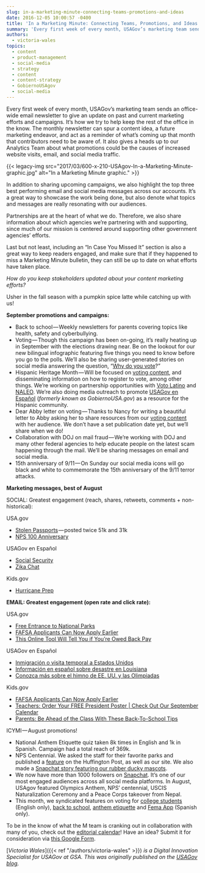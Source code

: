 ```yaml
---
slug: in-a-marketing-minute-connecting-teams-promotions-and-ideas
date: 2016-12-05 10:00:57 -0400
title: 'In a Marketing Minute: Connecting Teams, Promotions, and Ideas'
summary: 'Every first week of every month, USAGov’s marketing team sends an office-wide email newsletter to give an update on past and current marketing efforts and campaigns. It’s how we try to help keep the rest of the office in the know. The monthly newsletter can spur a content idea, a future marketing endeavor, and act'
authors:
  - victoria-wales
topics:
  - content
  - product-management
  - social-media
  - strategy
  - content
  - content-strategy
  - GobiernoUSAgov
  - social-media
---
```


Every first week of every month, USAGov’s marketing team sends an office-wide email newsletter to give an update on past and current marketing efforts and campaigns. It’s how we try to help keep the rest of the office in the know. The monthly newsletter can spur a content idea, a future marketing endeavor, and act as a reminder of what’s coming up that month that contributors need to be aware of. It also gives a heads up to our Analytics Team about what promotions could be the causes of increased website visits, email, and social media traffic.

{{< legacy-img src="2017/03/600-x-210-USAgov-In-a-Marketing-Minute-graphic.jpg" alt="In a Marketing Minute graphic." >}}

In addition to sharing upcoming campaigns, we also highlight the top three best performing email and social media messages across our accounts. It’s a great way to showcase the work being done, but also denote what topics and messages are really resonating with our audiences.

Partnerships are at the heart of what we do. Therefore, we also share information about which agencies we’re partnering with and supporting, since much of our mission is centered around supporting other government agencies’ efforts.

Last but not least, including an “In Case You Missed It” section is also a great way to keep readers engaged, and make sure that if they happened to miss a Marketing Minute bulletin, they can still be up to date on what efforts have taken place.

_How do you keep stakeholders updated about your content marketing efforts?_

Usher in the fall season with a pumpkin spice latte while catching up with us!

**September promotions and campaigns:**

  * Back to school — Weekly newsletters for parents covering topics like health, safety and cyberbullying.
  * Voting — Though this campaign has been on-going, it’s really heating up in September with the elections drawing near. Be on the lookout for our new bilingual infographic featuring five things you need to know before you go to the polls. We’ll also be sharing user-generated stories on social media answering the question, “[Why do you vote](https://www.facebook.com/USAgov/posts/10154132254533580)?”
  * Hispanic Heritage Month — Will be focused on [voting content](http://gobiernousa.gov/elecciones-electorales?__hstc=11397227.c3d157650b1c720d7bac20289ccaa2b9.1456843024939.1480908970600.1480944946442.74&__hssc=11397227.1.1480944946442&__hsfp=1383855103), and disseminating information on how to register to vote, among other things. We’re working on partnership opportunities with [Voto Latino](http://votolatino.org/) and [NALEO](http://www.naleo.org/). We’re also doing media outreach to promote [USAGov en Espa&#241;ol](https://www.usa.gov/espanol/) (_formerly known as GobiernoUSA.gov_) as a resource for the Hispanic community.
  * Dear Abby letter on voting — Thanks to Nancy for writing a beautiful letter to Abby asking her to share resources from our [voting content](http://usa.gov/voting) with her audience. We don’t have a set publication date yet, but we’ll share when we do!
  * Collaboration with DOJ on mail fraud — We’re working with DOJ and many other federal agencies to help educate people on the latest scam happening through the mail. We’ll be sharing messages on email and social media.
  * 15th anniversary of 9/11 — On Sunday our social media icons will go black and white to commemorate the 15th anniversary of the 9/11 terror attacks.

**Marketing messages, best of August**

SOCIAL: Greatest engagement (reach, shares, retweets, comments + non-historical):

USA.gov

  * [Stolen Passports](https://www.facebook.com/USAgov/posts/10154065697663580) — posted twice 51k and 31k
  * [NPS 100 Anniversary](https://twitter.com/USAgov/status/768476716872458241/photo/1)

USAGov en Espa&#241;ol 

  * [Social Security](https://www.facebook.com/USAGovEspanol/photos/a.10150372796661440.350608.79306391439/10153688937031440/)
  * [Zika Chat](https://twitter.com/usagovespanol/status/770320235916394496/photo/1)

Kids.gov

  * [Hurricane Prep](https://twitter.com/Kidsgov/status/771054290316189696/photo/1)

**EMAIL: Greatest engagement (open rate and click rate):**

USA.gov

  * [Free Entrance to National Parks](http://connect.usa.gov/free-entrance-to-national-parks-this-weekend)
  * [FAFSA Applicants Can Now Apply Earlier](http://connect.usa.gov/correction-fafsa-applicants-can-now-apply-earlier-starting-october-1-2016-1correction-fafsa-applicants-can-now-apply-earlier-starting-october-1-2016)
  * [This Online Tool Will Tell You if You’re Owed Back Pay](http://connect.usa.gov/this-online-tool-will-tell-you-if-youre-owed-back-pay)

USAGov en Espa&#241;ol 

  * [Inmigración o visita temporal a Estados Unidos](http://connect.usa.gov/inmigraci%C3%B3n-o-visita-temporal-a-estados-unidos)
  * [Información en español sobre desastre en Louisiana](http://connect.usa.gov/informaci%C3%B3n-en-espa%C3%B1ol-sobre-desastre-en-louisiana)
  * [Conozca más sobre el himno de EE. UU. y las Olimpiadas](http://connect.usa.gov/conozca-m%C3%A1s-sobre-el-himno-de-eeuu-y-las-olimpiadas)

Kids.gov

  * [FAFSA Applicants Can Now Apply Earlier](http://connect.usa.gov/correction-fafsa-applicants-can-now-apply-earlier-starting-october-1-2016)
  * [Teachers: Order Your FREE President Poster | Check Out Our September Calendar](http://connect.usa.gov/teachers-limited-quantity-order-your-free-president-poster-check-out-our-september-calendar)
  * [Parents: Be Ahead of the Class With These Back-To-School Tips](http://connect.usa.gov/parents-be-at-the-head-of-the-class-with-these-back-to-school-tips)

ICYMI — August promotions!

  * National Anthem Etiquette quiz taken 8k times in English and 1k in Spanish. Campaign had a total reach of 369k.
  * NPS Centennial. We asked the staff for their favorite parks and published a [feature](http://www.huffingtonpost.com/usagov/usagovs-11-national-parks_b_11664058.html) on the Huffington Post, as well as our site. We also made a [Snapchat story featuring our rubber ducky mascots](https://www.youtube.com/watch?v=RGRANpBiUe8).
  * We now have more than 1000 followers on [Snapchat](https://www.snapchat.com/add/usagov). It’s one of our most engaged audiences across all social media platforms. In August, USAgov featured Olympics Anthem, NPS’ centennial, USCIS Naturalization Ceremony and a Peace Corps takeover from Nepal.
  * This month, we syndicated features on voting for [college students](https://www.usa.gov/features/usagovs-college-voting-guide) (English only), [back to school](https://www.usa.gov/features/get-ready-for-school-8-tips-for-parents-from-kids-gov), [anthem etiquette](https://www.usa.gov/features/usagovs-tips-for-national-anthem-etiquette) and [Fema App](https://gobierno.usa.gov/novedades/el-app-de-fema-en-espanol-una-respuesta-agil-ante-desastres-naturales) (Spanish only).

To be in the know of what the M team is cranking out in collaboration with many of you, check out the [editorial calendar](https://docs.google.com/spreadsheets/u/1/d/1lSrSUibMhRnMq1d6PonG476DskNzoY7qTMrhK73dWas/edit?usp=drive_web)! Have an idea? Submit it for consideration via [this Google Form](https://docs.google.com/a/gsa.gov/forms/d/1Mmf2fEUDHillNtdDJjwOrniZEm1uyXnX_uLyU7X2zRQ/viewform). 

[_Victoria Wales_]({{< ref "/authors/victoria-wales" >}}) _is a Digital Innovation Specialist for USAGov at GSA._
_This was originally published on the [USAGov blog](https://blog.usa.gov/)._
